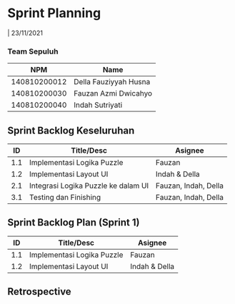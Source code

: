 # Sprint Planning 
| 23/11/2021

### Team Sepuluh
| NPM           | Name        |
| ------------- |-------------|
| 140810200012  | Della Fauziyyah Husna |
| 140810200030  | Fauzan Azmi Dwicahyo |
| 140810200040  | Indah Sutriyati |

## Sprint Backlog Keseluruhan 
| ID  | Title/Desc | Asignee | 
| --- | ---------- | ------- | 
| 1.1 | Implementasi Logika Puzzle | Fauzan |
| 1.2 | Implementasi Layout UI | Indah & Della |
| 2.1 | Integrasi Logika Puzzle ke dalam UI | Fauzan, Indah, Della |
| 3.1 | Testing dan Finishing | Fauzan, Indah, Della |

## Sprint Backlog Plan (Sprint 1)
| ID  | Title/Desc | Asignee | 
| --- | ---------- | ------- | 
| 1.1 | Implementasi Logika Puzzle | Fauzan |
| 1.2 | Implementasi Layout UI | Indah & Della |

## Retrospective 
